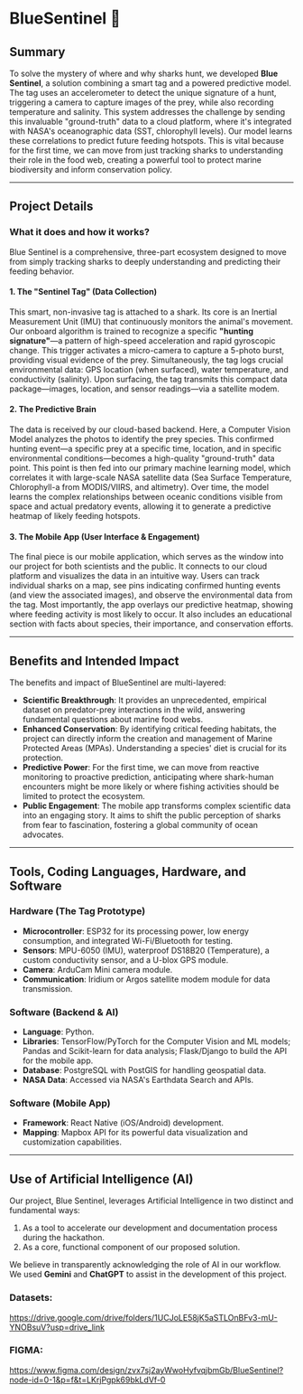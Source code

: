 # BlueSentinel 🦈

## Summary

To solve the mystery of where and why sharks hunt, we developed **Blue Sentinel**, a solution combining a smart tag and a powered predictive model. The tag uses an accelerometer to detect the unique signature of a hunt, triggering a camera to capture images of the prey, while also recording temperature and salinity. This system addresses the challenge by sending this invaluable "ground-truth" data to a cloud platform, where it's integrated with NASA's oceanographic data (SST, chlorophyll levels). Our model learns these correlations to predict future feeding hotspots. This is vital because for the first time, we can move from just tracking sharks to understanding their role in the food web, creating a powerful tool to protect marine biodiversity and inform conservation policy.

---

## Project Details

### What it does and how it works?

Blue Sentinel is a comprehensive, three-part ecosystem designed to move from simply tracking sharks to deeply understanding and predicting their feeding behavior.

#### 1. The "Sentinel Tag" (Data Collection)

This smart, non-invasive tag is attached to a shark. Its core is an Inertial Measurement Unit (IMU) that continuously monitors the animal's movement. Our onboard algorithm is trained to recognize a specific **"hunting signature"**—a pattern of high-speed acceleration and rapid gyroscopic change. This trigger activates a micro-camera to capture a 5-photo burst, providing visual evidence of the prey. Simultaneously, the tag logs crucial environmental data: GPS location (when surfaced), water temperature, and conductivity (salinity). Upon surfacing, the tag transmits this compact data package—images, location, and sensor readings—via a satellite modem.

#### 2. The Predictive Brain

The data is received by our cloud-based backend. Here, a Computer Vision Model analyzes the photos to identify the prey species. This confirmed hunting event—a specific prey at a specific time, location, and in specific environmental conditions—becomes a high-quality "ground-truth" data point. This point is then fed into our primary machine learning model, which correlates it with large-scale NASA satellite data (Sea Surface Temperature, Chlorophyll-a from MODIS/VIIRS, and altimetry). Over time, the model learns the complex relationships between oceanic conditions visible from space and actual predatory events, allowing it to generate a predictive heatmap of likely feeding hotspots.

#### 3. The Mobile App (User Interface & Engagement)

The final piece is our mobile application, which serves as the window into our project for both scientists and the public. It connects to our cloud platform and visualizes the data in an intuitive way. Users can track individual sharks on a map, see pins indicating confirmed hunting events (and view the associated images), and observe the environmental data from the tag. Most importantly, the app overlays our predictive heatmap, showing where feeding activity is most likely to occur. It also includes an educational section with facts about species, their importance, and conservation efforts.

---

## Benefits and Intended Impact

The benefits and impact of BlueSentinel are multi-layered:

* **Scientific Breakthrough**: It provides an unprecedented, empirical dataset on predator-prey interactions in the wild, answering fundamental questions about marine food webs.
* **Enhanced Conservation**: By identifying critical feeding habitats, the project can directly inform the creation and management of Marine Protected Areas (MPAs). Understanding a species' diet is crucial for its protection.
* **Predictive Power**: For the first time, we can move from reactive monitoring to proactive prediction, anticipating where shark-human encounters might be more likely or where fishing activities should be limited to protect the ecosystem.
* **Public Engagement**: The mobile app transforms complex scientific data into an engaging story. It aims to shift the public perception of sharks from fear to fascination, fostering a global community of ocean advocates.

---

## Tools, Coding Languages, Hardware, and Software

### Hardware (The Tag Prototype)

* **Microcontroller**: ESP32 for its processing power, low energy consumption, and integrated Wi-Fi/Bluetooth for testing.
* **Sensors**: MPU-6050 (IMU), waterproof DS18B20 (Temperature), a custom conductivity sensor, and a U-blox GPS module.
* **Camera**: ArduCam Mini camera module.
* **Communication**: Iridium or Argos satellite modem module for data transmission.

### Software (Backend & AI)

* **Language**: Python.
* **Libraries**: TensorFlow/PyTorch for the Computer Vision and ML models; Pandas and Scikit-learn for data analysis; Flask/Django to build the API for the mobile app.
* **Database**: PostgreSQL with PostGIS for handling geospatial data.
* **NASA Data**: Accessed via NASA's Earthdata Search and APIs.

### Software (Mobile App)

* **Framework**: React Native (iOS/Android) development.
* **Mapping**: Mapbox API for its powerful data visualization and customization capabilities.

---

## Use of Artificial Intelligence (AI)

Our project, Blue Sentinel, leverages Artificial Intelligence in two distinct and fundamental ways:

1.  As a tool to accelerate our development and documentation process during the hackathon.
2.  As a core, functional component of our proposed solution.

We believe in transparently acknowledging the role of AI in our workflow. We used **Gemini** and **ChatGPT** to assist in the development of this project.

### Datasets: 
https://drive.google.com/drive/folders/1UCJoLE58jK5aSTLOnBFv3-mU-YNOBsuV?usp=drive_link
### FIGMA: 
https://www.figma.com/design/zvx7sj2ayWwoHyfvqjbmGb/BlueSentinel?node-id=0-1&p=f&t=LKrjPgpk69bkLdVf-0
